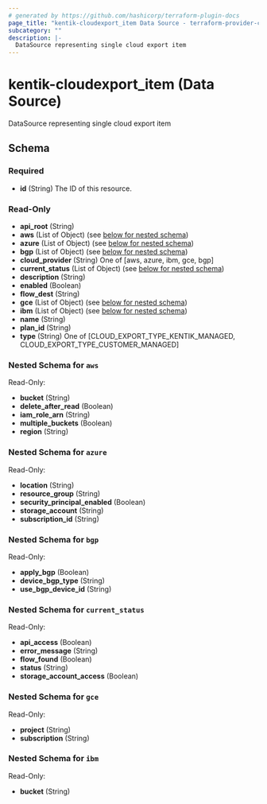 ```yaml
---
# generated by https://github.com/hashicorp/terraform-plugin-docs
page_title: "kentik-cloudexport_item Data Source - terraform-provider-cloudexport"
subcategory: ""
description: |-
  DataSource representing single cloud export item
---
```


# kentik-cloudexport_item (Data Source)

DataSource representing single cloud export item



<!-- schema generated by tfplugindocs -->
## Schema

### Required

- **id** (String) The ID of this resource.

### Read-Only

- **api_root** (String)
- **aws** (List of Object) (see [below for nested schema](#nestedatt--aws))
- **azure** (List of Object) (see [below for nested schema](#nestedatt--azure))
- **bgp** (List of Object) (see [below for nested schema](#nestedatt--bgp))
- **cloud_provider** (String) One of [aws, azure, ibm, gce, bgp]
- **current_status** (List of Object) (see [below for nested schema](#nestedatt--current_status))
- **description** (String)
- **enabled** (Boolean)
- **flow_dest** (String)
- **gce** (List of Object) (see [below for nested schema](#nestedatt--gce))
- **ibm** (List of Object) (see [below for nested schema](#nestedatt--ibm))
- **name** (String)
- **plan_id** (String)
- **type** (String) One of [CLOUD_EXPORT_TYPE_KENTIK_MANAGED, CLOUD_EXPORT_TYPE_CUSTOMER_MANAGED]

<a id="nestedatt--aws"></a>
### Nested Schema for `aws`

Read-Only:

- **bucket** (String)
- **delete_after_read** (Boolean)
- **iam_role_arn** (String)
- **multiple_buckets** (Boolean)
- **region** (String)


<a id="nestedatt--azure"></a>
### Nested Schema for `azure`

Read-Only:

- **location** (String)
- **resource_group** (String)
- **security_principal_enabled** (Boolean)
- **storage_account** (String)
- **subscription_id** (String)


<a id="nestedatt--bgp"></a>
### Nested Schema for `bgp`

Read-Only:

- **apply_bgp** (Boolean)
- **device_bgp_type** (String)
- **use_bgp_device_id** (String)


<a id="nestedatt--current_status"></a>
### Nested Schema for `current_status`

Read-Only:

- **api_access** (Boolean)
- **error_message** (String)
- **flow_found** (Boolean)
- **status** (String)
- **storage_account_access** (Boolean)


<a id="nestedatt--gce"></a>
### Nested Schema for `gce`

Read-Only:

- **project** (String)
- **subscription** (String)


<a id="nestedatt--ibm"></a>
### Nested Schema for `ibm`

Read-Only:

- **bucket** (String)


